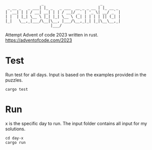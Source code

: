 ```
                _                         _
 _ __ _   _ ___| |_ _   _ ___  __ _ _ __ | |_ __ _
| '__| | | / __| __| | | / __|/ _` | '_ \| __/ _` |
| |  | |_| \__ \ |_| |_| \__ \ (_| | | | | || (_| |
|_|   \__,_|___/\__|\__, |___/\__,_|_| |_|\__\__,_|
                    |___/
```

Attempt Advent of code 2023 written in rust.
https://adventofcode.com/2023

# Test

Run test for all days. Input is based on the examples provided in the puzzles.

```
cargo test
```

# Run

x is the specific day to run. The input folder contains all input for my solutions.

```
cd day-x
cargo run
```

